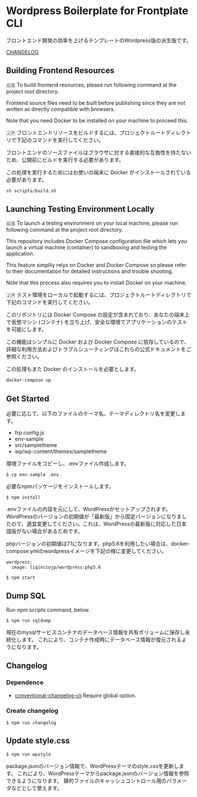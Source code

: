 # Wordpress Boilerplate for Frontplate CLI

フロントエンド開発の効率を上げるテンプレートのWordpress版の派生版です。

[CHANGELOG](https://github.com/frontainer/wp-frontplate/blob/master/CHANGELOG.md)

## Building Frontend Resources

🇬🇧 To build frontend resources, please run following command at the project root directory.

Frontend source files need to be built before publishing since they are not written as directly compatible with browsers.

Note that you need Docker to be installed on your machine to proceed this.

🇯🇵 フロントエンドリソースをビルドするには、プロジェクトルートディレクトリで下記のコマンドを実行してください。

フロントエンドのソースファイルはブラウザに対する直接的な互換性を持たないため、公開前にビルドを実行する必要があります。

この処理を実行するためにはお使いの端末に Docker がインストールされている必要があります。

```sh
sh scripts/build.sh
```

## Launching Testing Environment Locally

🇬🇧 To launch a testing environment on your local machine, please run following command at the project root directory.

This repository includes Docker Compose configuration file which lets you launch a virtual machine (container) to sandboxing and testing the application.

This feature simplily relys on Docker and Docker Compose so please refer to their documentation for detailed instructions and trouble shooting.

Note that this process also requires you to install Docker on your machine.

🇯🇵 テスト環境をローカルで起動するには、プロジェクトルートディレクトリで下記のコマンドを実行してください。

このリポジトリには Docker Compose の設定が含まれており、あなたの端末上で仮想マシン (コンテナ) を立ち上げ、安全な環境でアプリケーションのテストを可能にします。

この機能はシンプルに Docker および Docker Compose に依存しているので、詳細な利用方法およびトラブルシューティングはこれらの公式ドキュメントをご参照ください。

この処理もまた Docker のインストールを必要とします。

```sh
docker-compose up
```

## Get Started

必要に応じて、以下のファイルのテーマ名、テーマディレクトリ名を変更します。

- frp.config.js
- env-sample
- src/sampletheme
- wp/wp-content/themes/sampletheme

環境ファイルをコピーし、.envファイル作成します。

`$ cp env-sample .env`

必要なnpmパッケージをインストールします。

`$ npm install`

.envファイルの内容を元にして、WordPressがセットアップされます。
WordPressのバージョンの初期値が「最新版」から固定バージョンになりましたので、適宜変更してください。これは、WordPressの最新版に対応した日本語版がない場合があるためです。

phpバージョンの初期値は7.1になります。php5.6を利用したい場合は、docker-compose.ymlのwordpressイメージを下記の様に変更してください。
```
wordpress:
  image: liginccojp/wordpress:php5.6

```

`$ npm start`

## Dump SQL

Run npm scripts command, below.

`$ npm run sqldump`

現在のmysqlサービスコンテナのデータベース情報を共有ボリュームに保存し永続化します。
これにより、コンテナ作成時にデータベース情報が復元されるようになります。

## Changelog

### Dependence

* [conventional-changelog-cli](https://www.npmjs.com/package/conventional-changelog-cli) Require global option.

### Create changelog

`$ npm run changelog`

## Update style.css

`$ npm run wpstyle`

package.jsonのバージョン情報で、WordPressテーマのstyle.cssを更新します。
これにより、WordPressテーマからpackage.jsonのバージョン情報を参照できるようになります。
静的ファイルのキャッシュコントロール用のパラメータなどとして使えます。
